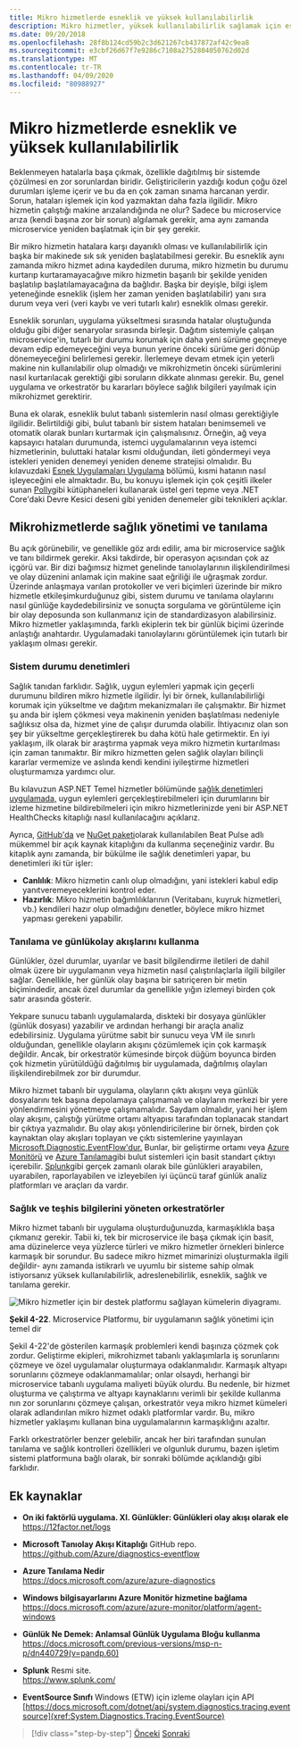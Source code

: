 ```yaml
---
title: Mikro hizmetlerde esneklik ve yüksek kullanılabilirlik
description: Mikro hizmetler, yüksek kullanılabilirlik sağlamak için esnek olmaları gereken geçici ağ ve bağımlılık hatalarına dayanacak şekilde tasarlanmalıdır.
ms.date: 09/20/2018
ms.openlocfilehash: 28f8b124cd59b2c3d621267cb437872af42c9ea8
ms.sourcegitcommit: e3cbf26d67f7e9286c7108a2752804050762d02d
ms.translationtype: MT
ms.contentlocale: tr-TR
ms.lasthandoff: 04/09/2020
ms.locfileid: "80988927"
---
```

# <a name="resiliency-and-high-availability-in-microservices"></a>Mikro hizmetlerde esneklik ve yüksek kullanılabilirlik

Beklenmeyen hatalarla başa çıkmak, özellikle dağıtılmış bir sistemde çözülmesi en zor sorunlardan biridir. Geliştiricilerin yazdığı kodun çoğu özel durumları işleme içerir ve bu da en çok zaman sınama harcanan yerdir. Sorun, hataları işlemek için kod yazmaktan daha fazla ilgilidir. Mikro hizmetin çalıştığı makine arızalandığında ne olur? Sadece bu microservice arıza (kendi başına zor bir sorun) algılamak gerekir, ama aynı zamanda microservice yeniden başlatmak için bir şey gerekir.

Bir mikro hizmetin hatalara karşı dayanıklı olması ve kullanılabilirlik için başka bir makinede sık sık yeniden başlatabilmesi gerekir. Bu esneklik aynı zamanda mikro hizmet adına kaydedilen duruma, mikro hizmetin bu durumu kurtarıp kurtaramayacağıve mikro hizmetin başarılı bir şekilde yeniden başlatılıp başlatılamayacağına da bağlıdır. Başka bir deyişle, bilgi işlem yeteneğinde esneklik (işlem her zaman yeniden başlatılabilir) yanı sıra durum veya veri (veri kaybı ve veri tutarlı kalır) esneklik olması gerekir.

Esneklik sorunları, uygulama yükseltmesi sırasında hatalar oluştuğunda olduğu gibi diğer senaryolar sırasında birleşir. Dağıtım sistemiyle çalışan microservice'in, tutarlı bir durumu korumak için daha yeni sürüme geçmeye devam edip edemeyeceğini veya bunun yerine önceki sürüme geri dönüp dönemeyeceğini belirlemesi gerekir. İlerlemeye devam etmek için yeterli makine nin kullanılabilir olup olmadığı ve mikrohizmetin önceki sürümlerini nasıl kurtarılacak gerektiği gibi soruların dikkate alınması gerekir. Bu, genel uygulama ve orkestratör bu kararları böylece sağlık bilgileri yayılmak için mikrohizmet gerektirir.

Buna ek olarak, esneklik bulut tabanlı sistemlerin nasıl olması gerektiğiyle ilgilidir. Belirtildiği gibi, bulut tabanlı bir sistem hataları benimsemeli ve otomatik olarak bunları kurtarmak için çalışmalısınız. Örneğin, ağ veya kapsayıcı hataları durumunda, istemci uygulamalarının veya istemci hizmetlerinin, buluttaki hatalar kısmi olduğundan, ileti göndermeyi veya istekleri yeniden denemeyi yeniden deneme stratejisi olmalıdır. Bu kılavuzdaki [Esnek Uygulamaları Uygulama](../implement-resilient-applications/index.md) bölümü, kısmi hatanın nasıl işleyeceğini ele almaktadır. Bu, bu konuyu işlemek için çok çeşitli ilkeler sunan [Polly](https://github.com/App-vNext/Polly)gibi kütüphaneleri kullanarak üstel geri tepme veya .NET Core'daki Devre Kesici deseni gibi yeniden denemeler gibi teknikleri açıklar.

## <a name="health-management-and-diagnostics-in-microservices"></a>Mikrohizmetlerde sağlık yönetimi ve tanılama

Bu açık görünebilir, ve genellikle göz ardı edilir, ama bir microservice sağlık ve tanı bildirmek gerekir. Aksi takdirde, bir operasyon açısından çok az içgörü var. Bir dizi bağımsız hizmet genelinde tanıolaylarının ilişkilendirilmesi ve olay düzenini anlamak için makine saat eğriliği ile uğraşmak zordur. Üzerinde anlaşmaya varılan protokoller ve veri biçimleri üzerinde bir mikro hizmetle etkileşimkurduğunuz gibi, sistem durumu ve tanılama olaylarını nasıl günlüğe kaydedebilirsiniz ve sonuçta sorgulama ve görüntüleme için bir olay deposunda son kullanmanız için de standardizasyon alabilirsiniz. Mikro hizmetler yaklaşımında, farklı ekiplerin tek bir günlük biçimi üzerinde anlaştığı anahtardır. Uygulamadaki tanıolaylarını görüntülemek için tutarlı bir yaklaşım olması gerekir.

### <a name="health-checks"></a>Sistem durumu denetimleri

Sağlık tanıdan farklıdır. Sağlık, uygun eylemleri yapmak için geçerli durumunu bildiren mikro hizmetle ilgilidir. İyi bir örnek, kullanılabilirliği korumak için yükseltme ve dağıtım mekanizmaları ile çalışmaktır. Bir hizmet şu anda bir işlem çökmesi veya makinenin yeniden başlatılması nedeniyle sağlıksız olsa da, hizmet yine de çalışır durumda olabilir. İhtiyacınız olan son şey bir yükseltme gerçekleştirerek bu daha kötü hale getirmektir. En iyi yaklaşım, ilk olarak bir araştırma yapmak veya mikro hizmetin kurtarılması için zaman tanımaktır. Bir mikro hizmetten gelen sağlık olayları bilinçli kararlar vermemize ve aslında kendi kendini iyileştirme hizmetleri oluşturmamıza yardımcı olur.

Bu kılavuzun ASP.NET Temel hizmetler bölümünde [sağlık denetimleri uygulamada,](../implement-resilient-applications/monitor-app-health.md#implement-health-checks-in-aspnet-core-services) uygun eylemleri gerçekleştirebilmeleri için durumlarını bir izleme hizmetine bildirebilmeleri için mikro hizmetlerinizde yeni bir ASP.NET HealthChecks kitaplığı nasıl kullanılacağını açıklarız.

Ayrıca, [GitHub'da](https://github.com/Xabaril/BeatPulse) ve [NuGet paketi](https://www.nuget.org/packages/BeatPulse/)olarak kullanılabilen Beat Pulse adlı mükemmel bir açık kaynak kitaplığını da kullanma seçeneğiniz vardır. Bu kitaplık aynı zamanda, bir bükülme ile sağlık denetimleri yapar, bu denetimleri iki tür işler:

- **Canlılık**: Mikro hizmetin canlı olup olmadığını, yani istekleri kabul edip yanıtveremeyeceklerini kontrol eder.
- **Hazırlık**: Mikro hizmetin bağımlılıklarının (Veritabanı, kuyruk hizmetleri, vb.) kendileri hazır olup olmadığını denetler, böylece mikro hizmet yapması gerekeni yapabilir.

### <a name="using-diagnostics-and-logs-event-streams"></a>Tanılama ve günlükolay akışlarını kullanma

Günlükler, özel durumlar, uyarılar ve basit bilgilendirme iletileri de dahil olmak üzere bir uygulamanın veya hizmetin nasıl çalıştırılaçlarla ilgili bilgiler sağlar. Genellikle, her günlük olay başına bir satıriçeren bir metin biçimindedir, ancak özel durumlar da genellikle yığın izlemeyi birden çok satır arasında gösterir.

Yekpare sunucu tabanlı uygulamalarda, diskteki bir dosyaya günlükler (günlük dosyası) yazabilir ve ardından herhangi bir araçla analiz edebilirsiniz. Uygulama yürütme sabit bir sunucu veya VM ile sınırlı olduğundan, genellikle olayların akışını çözümlemek için çok karmaşık değildir. Ancak, bir orkestratör kümesinde birçok düğüm boyunca birden çok hizmetin yürütüldüğü dağıtılmış bir uygulamada, dağıtılmış olayları ilişkilendirebilmek zor bir durumdur.

Mikro hizmet tabanlı bir uygulama, olayların çıktı akışını veya günlük dosyalarını tek başına depolamaya çalışmamalı ve olayların merkezi bir yere yönlendirmesini yönetmeye çalışmamalıdır. Saydam olmalıdır, yani her işlem olay akışını, çalıştığı yürütme ortamı altyapısı tarafından toplanacak standart bir çıktıya yazmalıdır. Bu olay akışı yönlendiricilerine bir örnek, birden çok kaynaktan olay akışları toplayan ve çıktı sistemlerine yayınlayan [Microsoft.Diagnostic.EventFlow'dur.](https://github.com/Azure/diagnostics-eventflow) Bunlar, bir geliştirme ortamı veya [Azure Monitörü](https://azure.microsoft.com/services/monitor//) ve [Azure Tanılama](https://docs.microsoft.com/azure/azure-monitor/platform/diagnostics-extension-overview)gibi bulut sistemleri için basit standart çıktıyı içerebilir. [Splunk](https://www.splunk.com/goto/Splunk_Log_Management?ac=ga_usa_log_analysis_phrase_Mar17&_kk=logs%20analysis&gclid=CNzkzIrex9MCFYGHfgodW5YOtA)gibi gerçek zamanlı olarak bile günlükleri arayabilen, uyarabilen, raporlayabilen ve izleyebilen iyi üçüncü taraf günlük analiz platformları ve araçları da vardır.

### <a name="orchestrators-managing-health-and-diagnostics-information"></a>Sağlık ve teşhis bilgilerini yöneten orkestratörler

Mikro hizmet tabanlı bir uygulama oluşturduğunuzda, karmaşıklıkla başa çıkmanız gerekir. Tabii ki, tek bir microservice ile başa çıkmak için basit, ama düzinelerce veya yüzlerce türleri ve mikro hizmetler örnekleri binlerce karmaşık bir sorundur. Bu sadece mikro hizmet mimarinizi oluşturmakla ilgili değildir- aynı zamanda istikrarlı ve uyumlu bir sisteme sahip olmak istiyorsanız yüksek kullanılabilirlik, adreslenebilirlik, esneklik, sağlık ve tanılama gerekir.

![Mikro hizmetler için bir destek platformu sağlayan kümelerin diyagramı.](./media/resilient-high-availability-microservices/microservice-platform.png)

**Şekil 4-22**. Microservice Platformu, bir uygulamanın sağlık yönetimi için temel dir

Şekil 4-22'de gösterilen karmaşık problemleri kendi başınıza çözmek çok zordur. Geliştirme ekipleri, mikrohizmet tabanlı yaklaşımlarla iş sorunlarını çözmeye ve özel uygulamalar oluşturmaya odaklanmalıdır. Karmaşık altyapı sorunlarını çözmeye odaklanmamalılar; onlar olsaydı, herhangi bir microservice tabanlı uygulama maliyeti büyük olurdu. Bu nedenle, bir hizmet oluşturma ve çalıştırma ve altyapı kaynaklarını verimli bir şekilde kullanma nın zor sorunlarını çözmeye çalışan, orkestratör veya mikro hizmet kümeleri olarak adlandırılan mikro hizmet odaklı platformlar vardır. Bu, mikro hizmetler yaklaşımı kullanan bina uygulamalarının karmaşıklığını azaltır.

Farklı orkestratörler benzer gelebilir, ancak her biri tarafından sunulan tanılama ve sağlık kontrolleri özellikleri ve olgunluk durumu, bazen işletim sistemi platformuna bağlı olarak, bir sonraki bölümde açıklandığı gibi farklıdır.

## <a name="additional-resources"></a>Ek kaynaklar

- **On iki faktörlü uygulama. XI. Günlükler: Günlükleri olay akışı olarak ele** \
  <https://12factor.net/logs>

- **Microsoft Tanıolay Akışı Kitaplığı** GitHub repo. \
  <https://github.com/Azure/diagnostics-eventflow>

- **Azure Tanılama Nedir** \
  <https://docs.microsoft.com/azure/azure-diagnostics>

- **Windows bilgisayarlarını Azure Monitör hizmetine bağlama** \
  <https://docs.microsoft.com/azure/azure-monitor/platform/agent-windows>

- **Günlük Ne Demek: Anlamsal Günlük Uygulama Bloğu kullanma** \
  <https://docs.microsoft.com/previous-versions/msp-n-p/dn440729(v=pandp.60)>

- **Splunk** Resmi site. \
  <https://www.splunk.com/>

- **EventSource Sınıfı** Windows (ETW) için izleme olayları için API \
  [https://docs.microsoft.com/dotnet/api/system.diagnostics.tracing.eventsource](xref:System.Diagnostics.Tracing.EventSource)

>[!div class="step-by-step"]
>[Önceki](microservice-based-composite-ui-shape-layout.md)
>[Sonraki](scalable-available-multi-container-microservice-applications.md)
